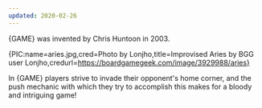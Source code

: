 ```yaml
---
updated: 2020-02-26
---
```


{GAME} was invented by Chris Huntoon in 2003.

{PIC:name=aries.jpg,cred=Photo by Lonjho,title=Improvised Aries by BGG user Lonjho,credurl=https://boardgamegeek.com/image/3929988/aries}

In {GAME} players strive to invade their opponent's home corner, and the push mechanic with which they try to accomplish this makes for a bloody and intriguing game!
